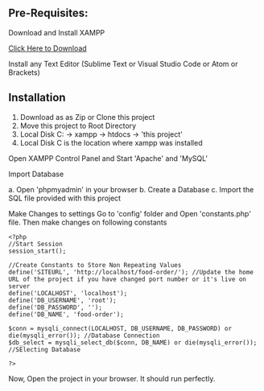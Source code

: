 ## Pre-Requisites:
Download and Install XAMPP 

[Click Here to Download](https://www.apachefriends.org/download.html)

Install any Text Editor (Sublime Text or Visual Studio Code or Atom or Brackets)

## Installation
1. Download as as Zip or Clone this project
2. Move this project to Root Directory
3. Local Disk C: -> xampp -> htdocs -> 'this project'
4. Local Disk C is the location where xampp was installed

Open XAMPP Control Panel and Start 'Apache' and 'MySQL'

Import Database

a. Open 'phpmyadmin' in your browser b. Create a Database c. Import the SQL file provided with this project

Make Changes to settings
Go to 'config' folder and Open 'constants.php' file. Then make changes on following constants

```
<?php 
//Start Session
session_start();

//Create Constants to Store Non Repeating Values
define('SITEURL', 'http://localhost/food-order/'); //Update the home URL of the project if you have changed port number or it's live on server
define('LOCALHOST', 'localhost');
define('DB_USERNAME', 'root');
define('DB_PASSWORD', '');
define('DB_NAME', 'food-order');
    
$conn = mysqli_connect(LOCALHOST, DB_USERNAME, DB_PASSWORD) or die(mysqli_error()); //Database Connection
$db_select = mysqli_select_db($conn, DB_NAME) or die(mysqli_error()); //SElecting Database 

?>
```
Now, Open the project in your browser. It should run perfectly.
